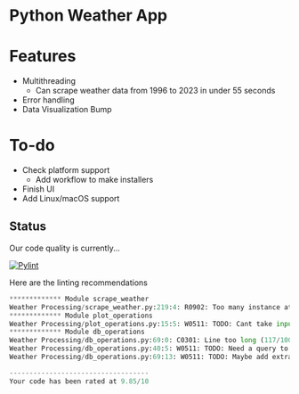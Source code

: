 # Python Weather App

# Features
- Multithreading
  - Can scrape weather data from 1996 to 2023 in under 55 seconds
- Error handling
- Data Visualization
Bump
# To-do
- Check platform support
  - Add workflow to make installers
- Finish UI
- Add Linux/macOS support 

## Status


Our code quality is currently...

[![Pylint](https://github.com/tadghh/PythonWeatherApp/actions/workflows/pylint.yml/badge.svg?branch=main&event=push)](https://github.com/tadghh/PythonWeatherApp/actions/workflows/pylint.yml)

Here are the linting recommendations
```python
************* Module scrape_weather
Weather Processing/scrape_weather.py:219:4: R0902: Too many instance attributes (10/7) (too-many-instance-attributes)
************* Module plot_operations
Weather Processing/plot_operations.py:15:5: W0511: TODO: Cant take input in this way, must be given from weather_processor. (fixme)
************* Module db_operations
Weather Processing/db_operations.py:69:0: C0301: Line too long (117/100) (line-too-long)
Weather Processing/db_operations.py:40:5: W0511: TODO: Need a query to get the most recent date in the data base (fixme)
Weather Processing/db_operations.py:69:13: W0511: TODO: Maybe add extra validation just in-case someone forgets to validate before calling this function. (fixme)

-----------------------------------
Your code has been rated at 9.85/10

```
